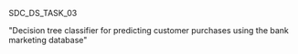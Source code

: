 SDC_DS_TASK_03

"Decision tree classifier for predicting customer purchases using the bank marketing database"
